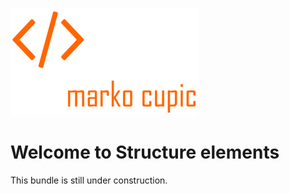 ![Alt text](docs/logo.png?raw=true "logo")


# Welcome to Structure elements
This bundle is still under construction.
